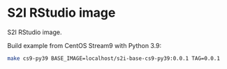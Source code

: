 # S2I RStudio image

S2I RStudio image.

Build example from CentOS Stream9 with Python 3.9:

```bash
make cs9-py39 BASE_IMAGE=localhost/s2i-base-cs9-py39:0.0.1 TAG=0.0.1
```
